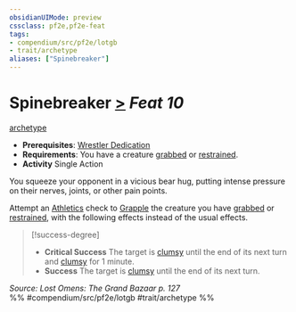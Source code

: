 ```yaml
---
obsidianUIMode: preview
cssclass: pf2e,pf2e-feat
tags:
- compendium/src/pf2e/lotgb
- trait/archetype
aliases: ["Spinebreaker"]
---
```

# Spinebreaker  [>](../../Rules/core-rulebook/chapter-9-playing-the-game.md#Actions "Single Action") *Feat 10*  
[archetype](../../Rules/traits/archetype.md)  

- **Prerequisites**: [Wrestler Dedication](wrestler-dedication-lotgb.md)
- **Requirements**: You have a creature [grabbed](../../Rules/conditions.md#Grabbed) or [restrained](../../Rules/conditions.md#Restrained).
- **Activity** Single Action

You squeeze your opponent in a vicious bear hug, putting intense pressure on their nerves, joints, or other pain points.

Attempt an [Athletics](../skills.md#Athletics) check to [Grapple](../../Rules/actions/grapple.md) the creature you have [grabbed](../../Rules/conditions.md#Grabbed) or [restrained](../../Rules/conditions.md#Restrained), with the following effects instead of the usual effects.

> [!success-degree] 
> - **Critical Success** The target is [clumsy](../../Rules/conditions.md#Clumsy) until the end of its next turn and [clumsy](../../Rules/conditions.md#Clumsy) for 1 minute.
> - **Success** The target is [clumsy](../../Rules/conditions.md#Clumsy) until the end of its next turn.

*Source: Lost Omens: The Grand Bazaar p. 127*  
%% #compendium/src/pf2e/lotgb #trait/archetype %%